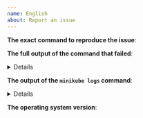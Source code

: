 ```yaml
---
name: English
about: Report an issue
---
```

<!-- Please use this template while reporting an issue, providing as much information as possible. Failure to do so may result in a delayed response. Thank you! -->

**The exact command to reproduce the issue**:

**The full output of the command that failed**:
<details><pre>


</pre></details>

**The output of the `minikube logs` command**:
<details><code>minikube logs</code> </summary><br><pre> 



</pre></details>

**The operating system version**:
